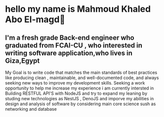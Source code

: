 # hello my name is Mahmoud Khaled Abo El-magd👋

## I'm a fresh grade Back-end engineer who graduated from FCAI-CU , who interested in writing software application,who lives in Giza,Egypt
My Goal is to write code that matches the main standards of best practices like producing clean ,
maintainable, and well-documented code, and always seeking new ways to improve my development skills. Seeking a work opportunity to help me increase my experience 
i am currently intersted in Building RESTFUL API'S with NodeJS and try to expand my leaning by studing new technologies as NestJS , DenoJS and imporve my abilities in design and analysis of software by considering main core science sush as networking and database 
